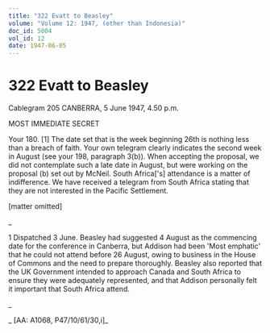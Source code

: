 ```yaml
---
title: "322 Evatt to Beasley"
volume: "Volume 12: 1947, (other than Indonesia)"
doc_id: 5004
vol_id: 12
date: 1947-06-05
---
```


# 322 Evatt to Beasley

Cablegram 205 CANBERRA, 5 June 1947, 4.50 p.m.

MOST IMMEDIATE SECRET

Your 180. [1] The date set that is the week beginning 26th is nothing less than a breach of faith. Your own telegram clearly indicates the second week in August (see your 198, paragraph 3(b)). When accepting the proposal, we did not contemplate such a late date in August, but were working on the proposal (b) set out by McNeil. South Africa['s] attendance is a matter of indifference. We have received a telegram from South Africa stating that they are not interested in the Pacific Settlement.

[matter omitted]

_

1 Dispatched 3 June. Beasley had suggested 4 August as the commencing date for the conference in Canberra, but Addison had been 'Most emphatic' that he could not attend before 26 August, owing to business in the House of Commons and the need to prepare thoroughly. Beasley also reported that the UK Government intended to approach Canada and South Africa to ensure they were adequately represented, and that Addison personally felt it important that South Africa attend.

_

_ [AA: A1068, P47/10/61/30,i]_
